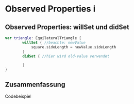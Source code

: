 # Observed Properties ℹ️

## Observed Properties: willSet und didSet

```swift
var triangle: EquilateralTriangle {
        willSet { //beachte: newValue
            square.sideLength = newValue.sideLength
        }
		didSet { //hier wird old-value verwendet
			
		}
}
```


## Zusammenfassung
Codebeispiel